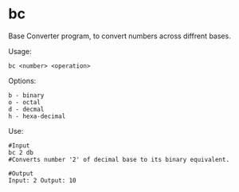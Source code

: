 bc
==

Base Converter program, to convert numbers across diffrent bases.

Usage:

	bc <number> <operation>


Options:

	b - binary
	o - octal 
	d - decmal
	h - hexa-decimal

Use:

	#Input
	bc 2 db 
	#Converts number '2' of decimal base to its binary equivalent.

	#Output
	Input: 2 Output: 10	
